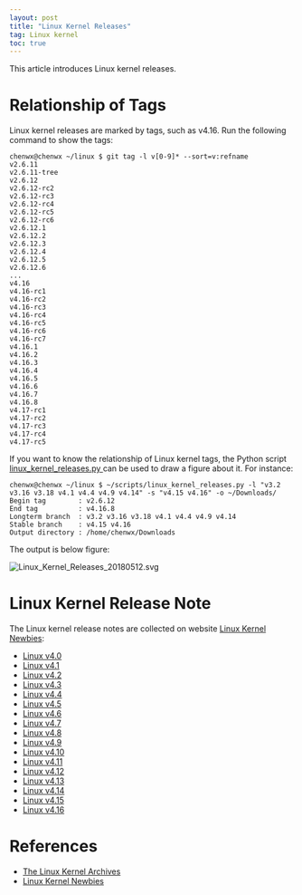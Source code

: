 ```yaml
---
layout: post
title: "Linux Kernel Releases"
tag: Linux kernel
toc: true
---
```


This article introduces Linux kernel releases.

<!--more-->

# Relationship of Tags

Linux kernel releases are marked by tags, such as v4.16. Run the following command to show the tags:

```
chenwx@chenwx ~/linux $ git tag -l v[0-9]* --sort=v:refname
v2.6.11
v2.6.11-tree
v2.6.12
v2.6.12-rc2
v2.6.12-rc3
v2.6.12-rc4
v2.6.12-rc5
v2.6.12-rc6
v2.6.12.1
v2.6.12.2
v2.6.12.3
v2.6.12.4
v2.6.12.5
v2.6.12.6
...
v4.16
v4.16-rc1
v4.16-rc2
v4.16-rc3
v4.16-rc4
v4.16-rc5
v4.16-rc6
v4.16-rc7
v4.16.1
v4.16.2
v4.16.3
v4.16.4
v4.16.5
v4.16.6
v4.16.7
v4.16.8
v4.17-rc1
v4.17-rc2
v4.17-rc3
v4.17-rc4
v4.17-rc5
```

If you want to know the relationship of Linux kernel tags, the Python script [linux_kernel_releases.py
](https://github.com/chenweixiang/scripts/blob/master/linux_kernel_releases.py) can be used to draw a figure about it. For instance:

```
chenwx@chenwx ~/linux $ ~/scripts/linux_kernel_releases.py -l "v3.2 v3.16 v3.18 v4.1 v4.4 v4.9 v4.14" -s "v4.15 v4.16" -o ~/Downloads/
Begin tag        : v2.6.12
End tag          : v4.16.8
Longterm branch  : v3.2 v3.16 v3.18 v4.1 v4.4 v4.9 v4.14
Stable branch    : v4.15 v4.16
Output directory : /home/chenwx/Downloads
```

The output is below figure:

![Linux_Kernel_Releases_20180512.svg](/assets/Linux_Kernel_Releases_20180512.svg)

# Linux Kernel Release Note

The Linux kernel release notes are collected on website [Linux Kernel Newbies](https://kernelnewbies.org/):

* [Linux v4.0](https://kernelnewbies.org/Linux_4.0)
* [Linux v4.1](https://kernelnewbies.org/Linux_4.1)
* [Linux v4.2](https://kernelnewbies.org/Linux_4.2)
* [Linux v4.3](https://kernelnewbies.org/Linux_4.3)
* [Linux v4.4](https://kernelnewbies.org/Linux_4.4)
* [Linux v4.5](https://kernelnewbies.org/Linux_4.5)
* [Linux v4.6](https://kernelnewbies.org/Linux_4.6)
* [Linux v4.7](https://kernelnewbies.org/Linux_4.7)
* [Linux v4.8](https://kernelnewbies.org/Linux_4.8)
* [Linux v4.9](https://kernelnewbies.org/Linux_4.9)
* [Linux v4.10](https://kernelnewbies.org/Linux_4.10)
* [Linux v4.11](https://kernelnewbies.org/Linux_4.11)
* [Linux v4.12](https://kernelnewbies.org/Linux_4.12)
* [Linux v4.13](https://kernelnewbies.org/Linux_4.13)
* [Linux v4.14](https://kernelnewbies.org/Linux_4.14)
* [Linux v4.15](https://kernelnewbies.org/Linux_4.15)
* [Linux v4.16](https://kernelnewbies.org/Linux_4.16)

# References

* [The Linux Kernel Archives](https://www.kernel.org/)
* [Linux Kernel Newbies](https://kernelnewbies.org/)
